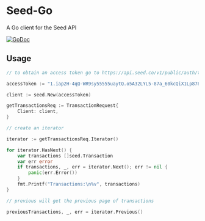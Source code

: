 # Seed-Go
A Go client for the Seed API

[![GoDoc](http://img.shields.io/badge/go-documentation-blue.svg?style=flat-square)](http://godoc.org/github.com/seedco/seed-go)

## Usage

```go
// to obtain an access token go to https://api.seed.co/v1/public/auth/token in a browser and enter in your seed username/password

accessToken := "1.iap2H-4qQ-WR9sy55555uaytQ.o5A32LYL5-87a_60kcQiX1Lp878GVbx8xfVvTfp5tpc.orsHbAqao-5KfsH8SdglQFltK7Ii8ktL7xo8tls3HAB"

client := seed.New(accessToken)

getTransactionsReq := TransactionRequest{
	Client: client,
}

// create an iterator

iterator := getTransactionsReq.Iterator()

for iterator.HasNext() {
	var transactions []seed.Transaction
	var err error
	if transactions, _, err = iterator.Next(); err != nil {
		panic(err.Error())
	}
	fmt.Printf("Transactions:\n%v", transactions)
}

// previous will get the previous page of transactions

previousTransactions, _, err = iterator.Previous()
```
